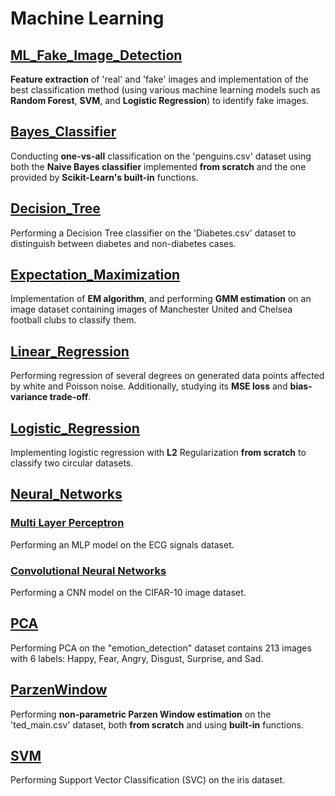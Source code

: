 # Machine Learning
## [ML_Fake_Image_Detection](https://github.com/fardinabbasi/ML_Fake_Image_Detection)
**Feature extraction** of 'real' and 'fake' images and implementation of the best classification method (using various machine learning models such as **Random Forest**, **SVM**, and **Logistic Regression**) to identify fake images.
## [Bayes_Classifier](https://github.com/fardinabbasi/Bayes_Classifier)
Conducting **one-vs-all** classification on the 'penguins.csv' dataset using both the **Naive Bayes classifier** implemented **from scratch** and the one provided by **Scikit-Learn's built-in** functions.
## [Decision_Tree](https://github.com/fardinabbasi/Decision_Tree)
Performing a Decision Tree classifier on the 'Diabetes.csv' dataset to distinguish between diabetes and non-diabetes cases.
## [Expectation_Maximization](https://github.com/fardinabbasi/Expectation_Maximization)
Implementation of **EM algorithm**, and performing **GMM estimation** on an image dataset containing images of Manchester United and Chelsea football clubs to classify them.
## [Linear_Regression](https://github.com/fardinabbasi/Linear_Regression)
Performing regression of several degrees on generated data points affected by white and Poisson noise. Additionally, studying its **MSE loss** and **bias-variance trade-off**.
## [Logistic_Regression](https://github.com/fardinabbasi/Logistic_Regression)
Implementing logistic regression with **L2** Regularization **from scratch** to classify two circular datasets.
## [Neural_Networks](https://github.com/fardinabbasi/Neural_Network)
### [Multi Layer Perceptron](https://github.com/fardinabbasi/Neural_Networks/tree/main/MLP)
Performing an MLP model on the ECG signals dataset.
### [Convolutional Neural Networks](https://github.com/fardinabbasi/Neural_Networks/tree/main/CNN)
Performing a CNN model on the CIFAR-10 image dataset.
## [PCA](https://github.com/fardinabbasi/PCA)
Performing PCA on the "emotion_detection" dataset contains 213 images with 6 labels: Happy, Fear, Angry, Disgust, Surprise, and Sad.
## [ParzenWindow](https://github.com/fardinabbasi/ParzenWindow)
Performing **non-parametric Parzen Window estimation** on the 'ted_main.csv' dataset, both **from scratch** and using **built-in** functions.
## [SVM](https://github.com/fardinabbasi/SVM)
Performing Support Vector Classification (SVC) on the iris dataset.

